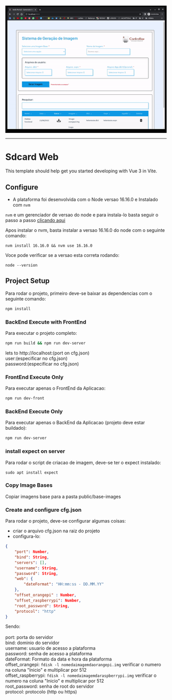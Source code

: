<img src="gif.gif" width="800"><hr>

# Sdcard Web

This template should help get you started developing with Vue 3 in Vite.

## Configure

- A plataforma foi desenvolvida com o Node versao 16.16.0 e Instalado com ``` nvm ```

```nvm``` e um gerenciador de versao do node e para instala-lo basta seguir o passo a passo <a href="https://github.com/nvm-sh/nvm">clicando aqui</a>

Apos instalar o nvm, basta instalar a versao 16.16.0 do node com o seguinte comando:

```
nvm install 16.16.0 && nvm use 16.16.0
```

Voce pode verificar se a versao esta correta rodando:

```
node --version 
```
## Project Setup
Para rodar o projeto, primeiro deve-se baixar as dependencias com o seguinte comando:

```sh
npm install
```

### BackEnd Execute with FrontEnd
Para executar o projeto completo:

```sh
npm run build && npm run dev-server
```
lets to http://localhost:(port on cfg.json)
<br>
user:(especificar no cfg.json)
<br>
password:(especificar no cfg.json)

### FrontEnd Execute Only
Para executar apenas o FrontEnd da Aplicacao:

```sh
npm run dev-front
```

### BackEnd Execute Only
Para executar apenas o BackEnd da Aplicacao (projeto deve estar buildado):

```sh
npm run dev-server
```


### install expect on server
Para rodar o script de criacao de imagem, deve-se ter o expect instalado:
```
sudo apt install expect
```


### Copy Image Bases

Copiar imagens base para a pasta public/base-images

### Create and configure cfg.json

Para rodar o projeto, deve-se configurar algumas coisas:

- criar o arquivo cfg.json na raiz do projeto
- configura-lo:

```json
{
    "port": Number,
    "bind": String,
    "servers": [],
    "username": String,
    "password": String,
    "web": {
        "dateFormat": "HH:mm:ss - DD.MM.YY"
    },
    "offset_orangepi" : Number,
    "offset_raspberrypi": Number,
    "root_password": String,
    "protocol": "http"
}

```
Sendo:
<br>
<br>
port: porta do servidor
<br>
bind: dominio do servidor
<br>
username: usuario de acesso a plataforma
<br>
password: senha de acesso a plataforma
<br>
dateFormat: Formato da data e hora da plataforma
<br>
offset_orangepi: ```fdisk -l nomedaimagemdaorangepi.img``` verificar o numero na coluna "Inicio" e multiplicar por 512
<br>
offset_raspberrypi: ```fdisk -l nomedaimagemdaraspberrypi.img``` verificar o numero na coluna "Inicio" e multiplicar por 512
<br>
root_password: senha de root do servidor
<br>
protocol: protocolo (http ou https)
